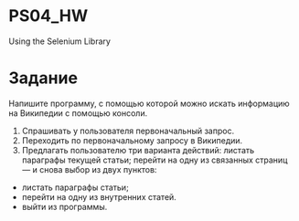 # PS04_HW
 Using the Selenium Library

#  Задание

Напишите программу, с помощью которой можно искать информацию на Википедии с помощью консоли.

1. Спрашивать у пользователя первоначальный запрос.
2. Переходить по первоначальному запросу в Википедии.
3. Предлагать пользователю три варианта действий:
    листать параграфы текущей статьи;
    перейти на одну из связанных страниц — и снова выбор из двух пунктов: 

- листать параграфы статьи;
- перейти на одну из внутренних статей.
- выйти из программы. 
